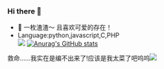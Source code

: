 ### Hi there 👋
- 🌱  一枚渣渣～ 且喜欢可爱的存在！
- Language:python,javascript,C,PHP     
![](http://ww3.sinaimg.cn/bmiddle/6af89bc8gw1f8svnhf7owj205i05i3yg.jpg)
[![Anurag's GitHub stats](https://github-readme-stats.vercel.app/api?username=1dayluo)](https://github.com/anuraghazra/github-readme-stats)     

救命……我实在是编不出来了!应该是我太菜了吧呜呜![](http://wx1.sinaimg.cn/bmiddle/006Cmetyly1fk9kkpa6lhj306o06odg4.jpg)


<!--
**1dayluo/1dayluo** is a ✨ _special_ ✨ repository because its `README.md` (this file) appears on your GitHub profile.

Here are some ideas to get you started:

- 🔭 I’m currently working on ...
- 🌱 I’m currently learning ...
- 👯 I’m looking to collaborate on ...
- 🤔 I’m looking for help with ...
- 💬 Ask me about ...
- 📫 How to reach me: ...
- 😄 Pronouns: ...
- ⚡ Fun fact: ...
-->
